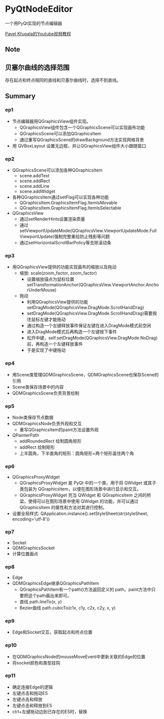 # PyQtNodeEditor
一个用PyQt实现的节点编辑器

[Pavel Křupala的Youtube视频教程](https://www.youtube.com/watch?v=xbTLhMJARrk&list=PLZSNHzwDCOggHLThIbCxUhWTgrKVemZkz)

## Note
## 贝塞尔曲线的选择范围
存在起点和终点相同的直线和贝塞尔曲线时，选择不到直线。

## Summary
### ep1
- 节点编辑器用QGraphicsView组件实现。
    - QGraphicsView组件包含一个QGraphicsScene可以实现画布功能
    - QGraphicsScene可以添加QGraphicsItem
    - 通过重写QGraphicsScene的drawBackground方法实现网格背景
- 用 QVBoxLayout 设置无边框，并让QGraphicsView组件大小跟随窗口

### ep2
- QGraphicsScene可以添加各种QGraphicsItem
    - scene.addText
    - scene.addRect
    - scene.addLine
    - scene.addWidget
- 各种QGraphicsItem通过setFlag可以实现各种功能
    - QGraphicsItem.GraphicsItemFlag.ItemIsMovable
    - QGraphicsItem.GraphicsItemFlag.ItemIsSelectable
- QGraphicsView
    - 通过setRenderHints设置渲染质量
    - 通过setViewportUpdateMode(QGraphicsView.ViewportUpdateMode.FullViewportUpdate)强制完整重绘防止残影等问题
    - 通过setHorizontalScrollBarPolicy等去除滚动条

### ep3
- 用QGraphicsView提供的功能实现画布的缩放以及拖动
    - 缩放: scale(zoom_factor, zoom_factor)
        - 设置缩放锚点为鼠标位置 setTransformationAnchor(QGraphicsView.ViewportAnchor.AnchorUnderMouse)
    - 拖动
        - 利用QGraphicsView提供的功能setDragMode(QGraphicsView.DragMode.ScrollHandDrag)
        - setDragMode(QGraphicsView.DragMode.ScrollHandDrag)需要按住鼠标左键才能拖动
        - 通过构造一个左键释放事件保证左键在进入DragMode模式前空闲
        - 进入DragMode模式后再构造一个左键按下事件
        - 松开中键，self.setDragMode(QGraphicsView.DragMode.NoDrag)前，再构造一个左键释放事件
        - 于是实现了中键拖动

### ep4
- 用Scene类管理QDMGraphicsScene，QDMGraphicsScene也保存Scene的引用
- Scene类保存场景中的内容
- QDMGraphicsScene负责背景绘制

### ep5
- Node类保存节点数据
- QDMGraphicsNode负责外观和交互
    - 重写QGraphicsItem的paint方法设置外观
- QPainterPath
    - addRoundedRect 绘制圆角矩形
    - addRect 绘制矩形
    - 上半圆角，下半直角的矩形：圆角矩形+两个矩形盖住两个角

### ep6
- QGraphicsProxyWidget
    - QGraphicsProxyWidget 是 PyQt 中的一个类，用于将 QWidget 或其子类包装为 QGraphicsItem，以便在图形场景中进行显示和交互。  
    - QGraphicsProxyWidget 充当 QWidget 和 QGraphicsItem 之间的桥梁，使得可以在图形场景中使用 QWidget 的功能，并可以通过 QGraphicsItem 的属性和方法对其进行控制。
- 设置全局样式: QApplication.instance().setStyleSheet(str(styleSheet, encoding='utf-8'))

### ep7
- Socket
- QDMGraphicsSocket
- 计算位置画点

### ep8
- Edge
- QDMGraphicsEdge继承QGraphicsPathItem
    - QGraphicsPathItem有一个path()方法返回定义的 path。paint方法中只要把这个path画出来即可。
    - 直线 path.lineTo(x, y)
    - Bezier曲线 path.cubicTo(c1x, c1y, c2x, c2y, x, y)

### ep9
- Edge和Socket交互，获取起点和终点位置

### ep10
- 在QDMGraphicsNode的mouseMoveEvent中更新关联的Edge的位置
- 将socket颜色和类型挂钩

### ep11
- 确定连接Edge的逻辑
- 左键点击和拖动ES
- 左键点击和释放 
- 左键点击和释放到ES 
- ctrl+左键拖动边到已存在的ES时，替换